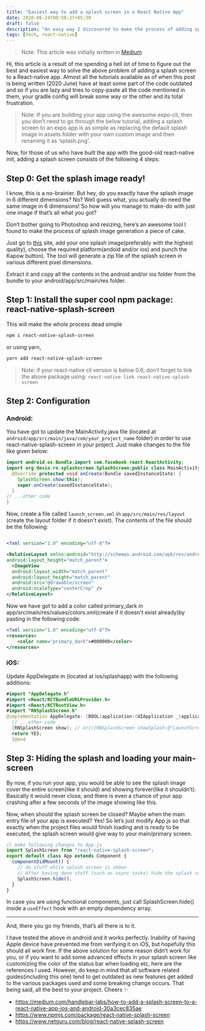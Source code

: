 ```yaml
---
title: "Easiest way to add a splash screen in a React Native App"
date: 2020-06-24T00:58:27+05:30
draft: false
description: "An easy way I discovered to make the process of adding splash screens in React Native much easier and efficient."
tags: [tech, react-native]
---
```


> Note: This article was initially written in [Medium](https://medium.com/swlh/the-easiest-way-to-add-a-splash-screen-to-your-react-native-app-2d36bee3117b)

Hi, this article is a result of me spending a hell lot of time to figure out the best and easiest way to solve the above problem of adding a splash screen to a React-native app. Almost all the tutorials available as of when this post is being written (2020 June) have at least some part of the code outdated and so if you are lazy and tries to copy-paste all the code mentioned in them, your gradle config will break some way or the other and its total frustration.

> Note: If you are building your app using the awesome expo-cli, then you don’t need to go through the below tutorial, adding a splash screen to an expo app is as simple as replacing the default splash image in assets folder with your own custom image and then renaming it as ‘splash.png’.

Now, for those of us who have built the app with the good-old react-native init, adding a splash screen consists of the following 4 steps:

## Step 0: Get the splash image ready!

I know, this is a no-brainier. But hey, do you exactly have the splash image in 6 different dimensions? No? Well guess what, you actually do need the same image in 6 dimensions! So how will you manage to make-do with just one image if that’s all what you got?

Don’t bother going to Photoshop and resizing, here’s an awesome tool I found to make the process of splash image generation a piece of cake.

Just go to [this](https://apetools.webprofusion.com/#/tools/imagegorilla) site, add your one splash image(preferably with the highest quality), choose the required platform(andoid and/or ios) and punch the Kapow button). The tool will generate a zip file of the splash screen in various different pixel dimensions.

Extract it and copy all the contents in the android and/or ios folder from the bundle to your android/app/src/main/res folder.

## Step 1: Install the super cool npm package: react-native-splash-screen

This will make the whole process dead simple

```bash
npm i react-native-splash-screen
```

or using yarn,

```bash
yarn add react-native-splash-screen
```

> Note: if your react-native cli version is below 0.6, don’t forget to link the above package using: `react-native link react-native-splash-screen`

## Step 2: Configuration

### Android:

You have got to update the MainActivity.java file (located at `android/app/src/main/java/com/your_project_name` folder) in order to use react-native-splash-screen in your project. Just make changes to the file like given below:

```java
import android.os.Bundle;import com.facebook.react.ReactActivity;
import org.devio.rn.splashscreen.SplashScreen;public class MainActivity extends ReactActivity {
  @Override protected void onCreate(Bundle savedInstanceState) {
    SplashScreen.show(this);
    super.onCreate(savedInstanceState);
  }
// ...other code
}
```

Now, create a file called `launch_screen.xml` in `app/src/main/res/layout` (create the layout folder if it doesn't exist). The contents of the file should be the following:

```xml

<?xml version="1.0" encoding="utf-8"?>

<RelativeLayout xmlns:android="http://schemas.android.com/apk/res/android"android:orientation="vertical" android:layout_width="match_parent"
android:layout_height="match_parent">
  <ImageView
  android:layout_width="match_parent"
  android:layout_height="match_parent"
  android:src="@drawable/screen"
  android:scaleType="centerCrop" />
</RelativeLayout>
```

Now we have got to add a color called primary_dark in app/src/main/res/values/colors.xml(create if it doesn't exist already)by pasting in the following code:

```xml
<?xml version="1.0" encoding="utf-8"?>
<resources>
    <color name="primary_dark">#000000</color>
</resources>
```

### iOS:

Update AppDelegate.m (located at ios/splashapp) with the following additions:

```swift
#import "AppDelegate.h"
#import <React/RCTBundleURLProvider.h>
#import <React/RCTRootView.h>
#import "RNSplashScreen.h"
@implementation AppDelegate- (BOOL)application:(UIApplication _)application didFinishLaunchingWithOptions:(NSDictionary _)launchOptions{
  // ...other code
  [RNSplashScreen show]; // or//[RNSplashScreen showSplash:@"LaunchScreen" inRootView:rootView];
  return YES;
  }@end
```

## Step 3: Hiding the splash and loading your main-screen

By now, if you run your app, you would be able to see the splash image cover the entire screen(like it should) and showing forever(like it shouldn’t). Basically it would never close, and there is even a chance of your app crashing after a few seconds of the image showing like this.

Now, when should the splash screen be closed? Maybe when the main entry file of your app is executed? Yes! So let’s just modify App.js so that exactly when the project files would finish loading and is ready to be executed, the splash screen would give way to your main/primary screen.

```javascript
// make following changes to App.js
import SplashScreen from "react-native-splash-screen";
export default class App extends Component {
  componentDidMount() {
    // do stuff while splash screen is shown
    // After having done stuff (such as async tasks) hide the splash screen
    SplashScreen.hide();
  }
}
```

In case you are using functional components, just call SplashScreen.hide() inside a `useEffect` hook with an empty dependency array.

---

And, there you go my friends, that’s all there is to it.

I have tested the above in android and it works perfectly. Inability of having Apple device have prevented me from verifying it on iOS, but hopefully this should all work fine. If the above solution for some reason didn’t work for you, or if you want to add some advanced effects in your splash screen like customizing the color of the status bar when loading etc, here are the references I used. However, do keep in mind that all software related guides(including this one) tend to get outdated as new features get added to the various packages used and some breaking change occurs. That being said, all the best to your project. Cheers ✨

- https://medium.com/handlebar-labs/how-to-add-a-splash-screen-to-a-react-native-app-ios-and-android-30a3cec835ae
- https://www.npmjs.com/package/react-native-splash-screen
- https://www.netguru.com/blog/react-native-splash-screen
